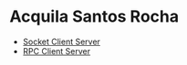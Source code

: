 # Acquila Santos Rocha

- [Socket Client Server](https://github.com/Sistemas-Distribuidos-UFG/AcquilaSantosRocha/tree/master/ClientServer)
- [RPC Client Server](https://github.com/Sistemas-Distribuidos-UFG/AcquilaSantosRocha/tree/master/RPC)
